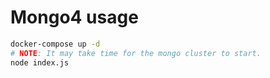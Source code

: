 # Mongo4 usage

```sh
docker-compose up -d
# NOTE: It may take time for the mongo cluster to start.
node index.js
```
